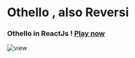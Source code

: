 # Othello , also Reversi

### Othello in ReactJs ! [Play now](https://blue-othello.netlify.app/)

![view](https://raw.githubusercontent.com/blueedgetechno/othello/master/img/view.png)
